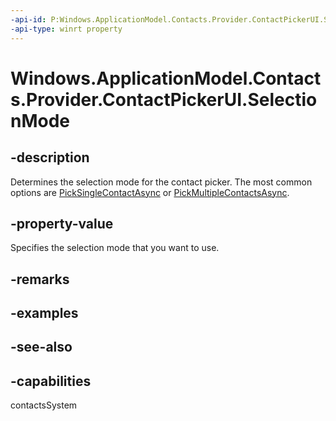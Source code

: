 ```yaml
---
-api-id: P:Windows.ApplicationModel.Contacts.Provider.ContactPickerUI.SelectionMode
-api-type: winrt property
---
```


<!-- Property syntax
public Windows.ApplicationModel.Contacts.ContactSelectionMode SelectionMode { get; }
-->

# Windows.ApplicationModel.Contacts.Provider.ContactPickerUI.SelectionMode

## -description
Determines the selection mode for the contact picker. The most common options are [PickSingleContactAsync](../windows.applicationmodel.contacts/contactpicker_picksinglecontactasync_2033050338.md) or [PickMultipleContactsAsync](../windows.applicationmodel.contacts/contactpicker_pickmultiplecontactsasync_1630502573.md).

## -property-value
Specifies the selection mode that you want to use.

## -remarks

## -examples

## -see-also

## -capabilities
contactsSystem

